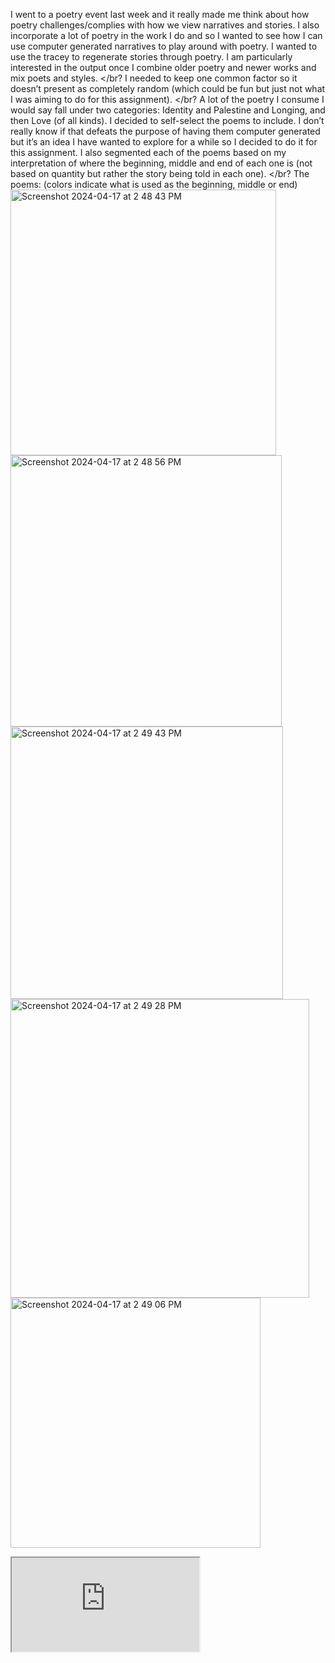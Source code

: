 I went to a poetry event last week and it really made me think about how poetry challenges/complies with how we view narratives and stories.  I also incorporate a lot of poetry in the work I do and so I wanted to see how I can use computer generated narratives to play around with poetry. I wanted to use the tracey to regenerate stories through poetry. I am particularly interested in the output once I combine older poetry and newer works and mix poets and styles. </br?
I needed to keep one common factor so it doesn’t present as completely random (which could be fun but just not what I was aiming to do for this assignment). </br?
A lot of the poetry I consume I would say fall under two categories: Identity and Palestine and Longing, and then Love (of all kinds). 
I decided to self-select the poems to include. I don’t really know if that defeats the purpose of having them computer generated but it’s an idea I have wanted to explore for a while so I decided to do it for this assignment.
I also segmented each of the poems based on my interpretation of where the beginning, middle and end of each one is (not based on quantity but rather the story being told in each one). </br?
The poems: (colors indicate what is used as the beginning, middle or end) </br> 
<img width="425" alt="Screenshot 2024-04-17 at 2 48 43 PM" src="https://github.com/LiyanIbrahim/Computational-Approaches-to-Narrative/assets/51895025/bdd71b65-1a5b-41e3-883f-c3b40cb8819c">
<img width="434" alt="Screenshot 2024-04-17 at 2 48 56 PM" src="https://github.com/LiyanIbrahim/Computational-Approaches-to-Narrative/assets/51895025/48d3597c-e997-496f-ae26-81e788cf5df3">
<img width="436" alt="Screenshot 2024-04-17 at 2 49 43 PM" src="https://github.com/LiyanIbrahim/Computational-Approaches-to-Narrative/assets/51895025/c39f1a30-0002-42c0-a53a-13e69f452651">
<img width="478" alt="Screenshot 2024-04-17 at 2 49 28 PM" src="https://github.com/LiyanIbrahim/Computational-Approaches-to-Narrative/assets/51895025/fead618d-a4f9-47c3-89d4-8b73faff72f7">
<img width="400" alt="Screenshot 2024-04-17 at 2 49 06 PM" src="https://github.com/LiyanIbrahim/Computational-Approaches-to-Narrative/assets/51895025/ba417b06-7936-4c32-95fa-9323f06e8969">



<iframe src="https://editor.p5js.org/li457/full/B15bYgpvm"></iframe>
